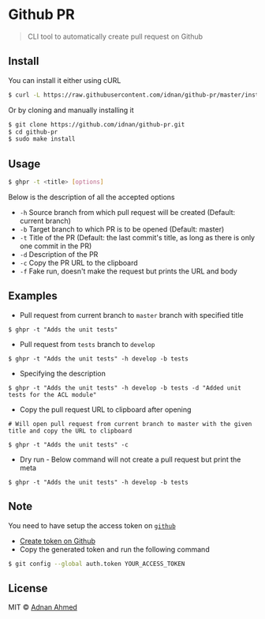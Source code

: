 # Github PR

> CLI tool to automatically create pull request on Github

## Install

You can install it either using cURL

```bash
$ curl -L https://raw.githubusercontent.com/idnan/github-pr/master/installer.sh | sudo sh
```

Or by cloning and manually installing it

```bash
$ git clone https://github.com/idnan/github-pr.git
$ cd github-pr
$ sudo make install
```


## Usage
```bash
$ ghpr -t <title> [options]
```

Below is the description of all the accepted options

- `-h` Source branch from which pull request will be created (Default: current branch)
- `-b` Target branch to which PR is to be opened (Default: master)
- `-t` Title of the PR (Default: the last commit's title, as long as there is only one commit in the PR)
- `-d` Description of the PR
- `-c` Copy the PR URL to the clipboard
- `-f` Fake run, doesn't make the request but prints the URL and body

## Examples

- Pull request from current branch to `master` branch with specified title

```shel
$ ghpr -t "Adds the unit tests"
```

- Pull request from `tests` branch to `develop`

```shel
$ ghpr -t "Adds the unit tests" -h develop -b tests
```

- Specifying the description

```shel
$ ghpr -t "Adds the unit tests" -h develop -b tests -d "Added unit tests for the ACL module"
```

- Copy the pull request URL to clipboard after opening

```shel
# Will open pull request from current branch to master with the given title and copy the URL to clipboard

$ ghpr -t "Adds the unit tests" -c
```

- Dry run - Below command will not create a pull request but print the meta

```shel
$ ghpr -t "Adds the unit tests" -h develop -b tests
```

## Note

You need to have setup the access token on [`github`](https://github.com)
- [Create token on Github](https://github.com/settings/tokens/new)
- Copy the generated token and run the following command

```bash
$ git config --global auth.token YOUR_ACCESS_TOKEN
```

## License
MIT © [Adnan Ahmed](https://github.com/idnan)